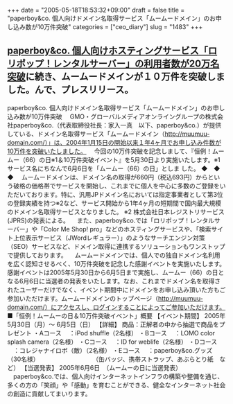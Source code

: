 +++
date = "2005-05-18T18:53:32+09:00"
draft = false
title = "paperboy&amp;co. 個人向けドメイン名取得サービス「ムームードメイン」のお申し込み数が10万件突破"
categories = ["ceo_diary"]
slug = "1483"
+++

<a href="http://ieiriblog.jugem.jp/?eid=493" target="_blank">paperboy&co. 個人向けホスティングサービス「ロリポップ！レンタルサーバー」の利用者数が20万名突破</a>に続き、ムームードメインが１０万件を突破しました。んで、プレスリリース。
--
paperboy&co. 個人向けドメイン名取得サービス「ムームードメイン」のお申し込み数が10万件突破
　GMO・グローバルメディアオンライングループの株式会社paperboy&co.（代表取締役社長：家入一真　以下、paperboy&co.）が提供している、ドメイン名取得サービス「ムームードメイン（http://muumuu-domain.com/）」は、2004年1月15日の開始以来１年4ヶ月でお申し込み件数が10万件を突破いたしました。
　今回の10万件突破を記念しまして、『恒例！ムームー（66）の日※1＆10万件突破イベント』を5月30日より実施いたします。※1 サービス名にちなんで6月6日を「ムームー（66）の日」としま
した。
◆　◆　◆
　ムームードメインは、ドメイン名の取得が660円（税込693円）からという破格の価格帯でサービスを開始し、これまでに個人を中心に多数のご登録をいただいております。特に、汎用JPドメイン名においては指定事業者として第3位の登録実績を持つ※2など、サービス開始から1年4ヶ月の短期間で国内最大規模のドメイン名取得サービスとなりました。
※2 株式会社日本レジストリサービス(JPRS)の発表による。
　また、paperboy&co.では「ロリポップ！レンタルサーバー」や「Color Me Shop!
pro」などのホスティングサービスや、「検索サイト上位表示サービス（JWordレギュラー）」のようなサーチエンジン対策（SEO）サービスなど、ドメイン取得に連携するソリューションもワンストップで提供しております。
　ムームードメインでは、個人での独自ドメイン名利用を広く認知させるべく、10万件突破を記念した感謝イベントを実施いたします。感謝イベントは2005年5月30日から6月5日まで実施し、ムームー（66）の日となる6月6日に当選者の発表をいたします。なお、これまでドメイン名を取得されたユーザーだけでなく、イベント期間中にドメインをお申し込み頂いた方もご参加いただけます。ムームードメインのトップページ（http://muumuu-domain.com/）にアクセスし、ログインすることによってご参加いただけます。
■「恒例！ムームーの日＆10万件突破イベント」概要
【イベント期間】
2005年5月30日（月）〜 6月5日（日）
【詳細】
商品：正解者の中から抽選で商品をプレゼント
・Aコース 　：iPod shuffle（2名様）
・Bコース 　：LOMO color splash camera（2名様）
・Cコース 　：ID for weblife（2名様）
・Dコース 　：コレジャナイロボ（敵）（2名様）
・Eコース 　：paperboy&co.グッズ（30名様）
　　　　　　　　　（缶バッジ、携帯ストラップ、あぶらとり紙　など）
【当選発表】
2005年6月6日　（ムームーの日に当選発表）
　paperboy&co.では、個人向けインターネットインフラの構築や整備を通じ、多くの方の「笑顔」や「感動」を育むことができる、健全なインターネット社会の創造に貢献してまいります。
